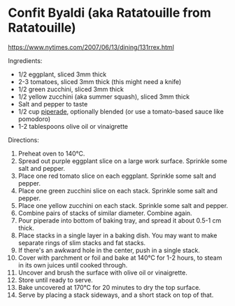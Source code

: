 # Confit Byaldi (aka Ratatouille from Ratatouille)

https://www.nytimes.com/2007/06/13/dining/131rrex.html

Ingredients:

* 1/2 eggplant, sliced 3mm thick
* 2-3 tomatoes, sliced 3mm thick (this might need a knife)
* 1/2 green zucchini, sliced 3mm thick
* 1/2 yellow zucchini (aka summer squash), sliced 3mm thick
* Salt and pepper to taste
* 1/2 cup [piperade](./piperade-sauce.md), optionally blended (or use a tomato-based sauce like pomodoro)
* 1-2 tablespoons olive oil or vinaigrette

Directions:

1. Preheat oven to 140°C.
2. Spread out purple eggplant slice on a large work surface. Sprinkle some salt and pepper.
3. Place one red tomato slice on each eggplant. Sprinkle some salt and pepper.
4. Place one green zucchini slice on each stack. Sprinkle some salt and pepper.
5. Place one yellow zucchini on each stack. Sprinkle some salt and pepper.
6. Combine pairs of stacks of similar diameter. Combine again.
7. Pour piperade into bottom of baking tray, and spread it about 0.5-1 cm thick.
8. Place stacks in a single layer in a baking dish. You may want to make separate rings of slim stacks and fat stacks.
9. If there's an awkward hole in the center, push in a single stack.
10. Cover with parchment or foil and bake at 140°C for 1-2 hours, to steam in its own juices until cooked through.
11. Uncover and brush the surface with olive oil or vinaigrette.
12. Store until ready to serve.
13. Bake uncovered at 170°C for 20 minutes to dry the top surface.
14. Serve by placing a stack sideways, and a short stack on top of that.
